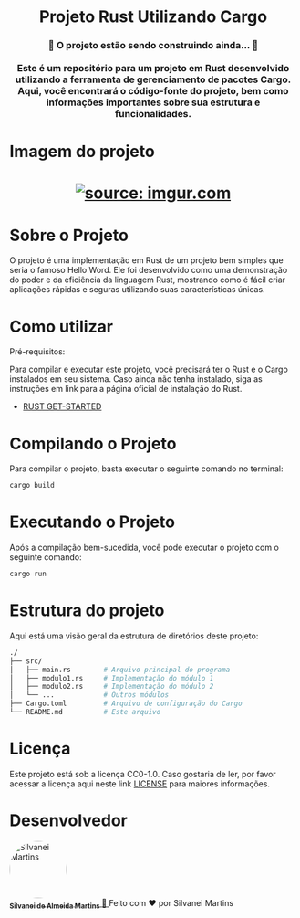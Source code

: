 <h1 align="center">
   Projeto Rust Utilizando Cargo
</h1>

<h3 align="center">
	🚧  O projeto estão sendo construindo ainda...  🚧 <br /><br />
	Este é um repositório para um projeto em Rust desenvolvido utilizando a ferramenta de gerenciamento de pacotes Cargo. Aqui, você encontrará o código-fonte do projeto, bem como informações importantes sobre sua estrutura e funcionalidades.
</h3>

# Imagem do projeto

<h1 align="center">
    <a href="https://imgur.com/RyYWNU9"><img src="https://i.imgur.com/RyYWNU9.png" title="source: imgur.com" /></a>
    <br />
</h1>

# Sobre o Projeto

O projeto é uma implementação em Rust de um projeto bem simples que seria o famoso Hello Word. Ele foi desenvolvido como uma demonstração do poder e da eficiência da linguagem Rust, mostrando como é fácil criar aplicações rápidas e seguras utilizando suas características únicas.

# Como utilizar
Pré-requisitos:

Para compilar e executar este projeto, você precisará ter o Rust e o Cargo instalados em seu sistema. Caso ainda não tenha instalado, siga as instruções em link para a página oficial de instalação do Rust.

- [RUST GET-STARTED](https://www.rust-lang.org/learn/get-started)

# Compilando o Projeto

Para compilar o projeto, basta executar o seguinte comando no terminal:

```bash	
cargo build
```

# Executando o Projeto

Após a compilação bem-sucedida, você pode executar o projeto com o seguinte comando:

```bash	
cargo run
```

# Estrutura do projeto

Aqui está uma visão geral da estrutura de diretórios deste projeto:

```bash	
./
├── src/
│   ├── main.rs        # Arquivo principal do programa
│   ├── modulo1.rs     # Implementação do módulo 1
│   ├── modulo2.rs     # Implementação do módulo 2
│   └── ...            # Outros módulos
├── Cargo.toml         # Arquivo de configuração do Cargo
└── README.md          # Este arquivo
``` 

# Licença

Este projeto está sob a licença CC0-1.0. Caso gostaria de ler, por favor acessar a licença aqui neste link [LICENSE](https://github.com/SilvaneiMartins/rust-projects-curse/blob/master/LICENSE) para maiores informações.

# Desenvolvedor

<a href="https://github.com/SilvaneiMartins">
    <img
        style="border-radius:50%"
        src="https://github.com/SilvaneiMartins.png"
        width="100px;"
        alt="Silvanei Martins"
    />
    <br />
    <sub>
        <b>Silvanei de Almeida Martins</b>
    </sub>
</a>
     <a href="https://github.com/SilvaneiMartins" title="Silvanei martins" >
    🚀
 </a>
Feito com ❤️ por Silvanei Martins
